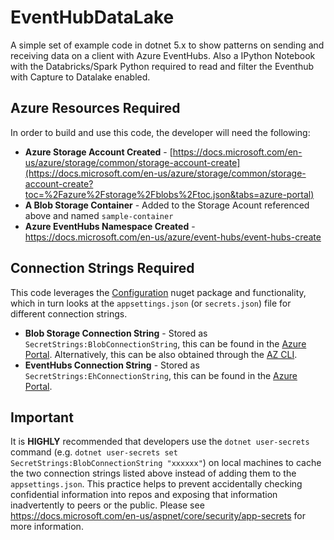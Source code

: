 

# EventHubDataLake
A simple set of example code in dotnet 5.x to show patterns on sending and receiving data on a client with Azure EventHubs.  Also a IPython Notebook with the Databricks/Spark Python required to read and filter the Eventhub with Capture to Datalake enabled.

## Azure Resources Required
In order to build and use this code, the developer will need the following:
- **Azure Storage Account Created** - [https://docs.microsoft.com/en-us/azure/storage/common/storage-account-create](https://docs.microsoft.com/en-us/azure/storage/common/storage-account-create?toc=%2Fazure%2Fstorage%2Fblobs%2Ftoc.json&tabs=azure-portal)
- **A Blob Storage Container** - Added to the Storage Acount referenced above and named `sample-container`
- **Azure EventHubs Namespace Created** - https://docs.microsoft.com/en-us/azure/event-hubs/event-hubs-create


## Connection Strings Required
This code leverages the [Configuration](https://docs.microsoft.com/en-us/dotnet/api/microsoft.extensions.configuration?view=dotnet-plat-ext-5.0) nuget package and functionality, which in turn looks at the `appsettings.json` (or `secrets.json`) file for different connection strings.  
- **Blob Storage Connection String** - Stored as `SecretStrings:BlobConnectionString`, this can be found in the [Azure Portal](https://docs.microsoft.com/en-us/azure/storage/common/storage-account-keys-manage?tabs=azure-portal).  Alternatively, this can be also obtained through the [AZ CLI](https://docs.microsoft.com/en-us/cli/azure/storage/account?view=azure-cli-latest#az_storage_account_show_connection_string). 
- **EventHubs Connection String** - Stored as `SecretStrings:EhConnectionString`, this can be found in the [Azure Portal](https://docs.microsoft.com/en-us/azure/event-hubs/event-hubs-get-connection-string). 


## Important
It is **HIGHLY** recommended that developers use the `dotnet user-secrets` command (e.g. `dotnet user-secrets set SecretStrings:BlobConnectionString "xxxxxx"`) on local machines to cache the two connection strings listed above instead of adding them to the `appsettings.json`.  This practice helps to prevent accidentally checking confidential information into repos and exposing that information inadvertently to peers or the public.  Please see https://docs.microsoft.com/en-us/aspnet/core/security/app-secrets for more information.
